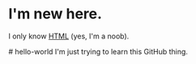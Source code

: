 <!DOCTYPE html>
<html>
  <head> 
        <title> Aightttt </title>
    <meta charset="UTF-8">
        </head>
  <body>
    <h1> I'm new here. </h1>
    <p> I only know <a href="https://html.com/">HTML</a> (yes, I'm a noob). </p>
    <!--I just wanted to remember how to use a link + I linked to a helpful website for learning HTML (internal link:"mypage.html")-->
  </body>
  </html>
# hello-world
I'm just trying to learn this GitHub thing.
